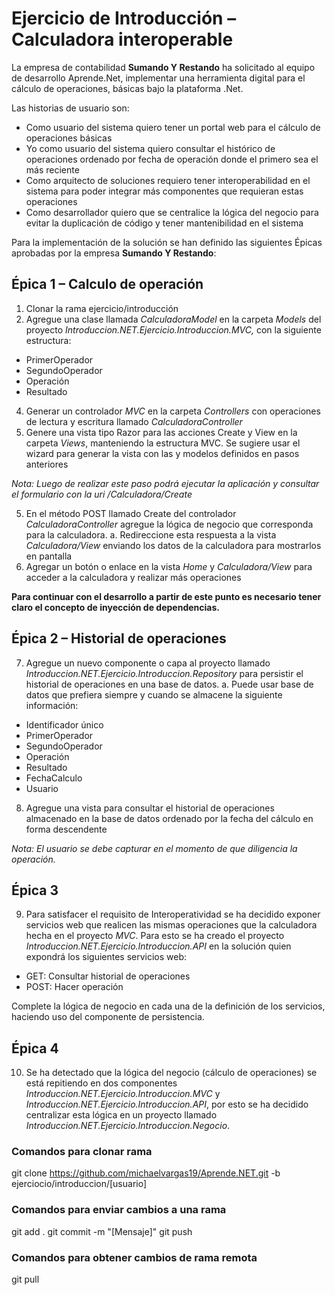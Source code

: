 
# Ejercicio de Introducción – Calculadora interoperable

La empresa de contabilidad **Sumando Y Restando** ha solicitado al equipo de desarrollo Aprende.Net, implementar una herramienta digital para el cálculo de operaciones, básicas bajo la plataforma .Net.

Las historias de usuario son:
-	Como usuario del sistema quiero tener un portal web para el cálculo de operaciones básicas
-	Yo como usuario del sistema quiero consultar el histórico de operaciones ordenado por fecha de operación donde el primero sea el más reciente
-	Como arquitecto de soluciones requiero tener interoperabilidad en el sistema para poder integrar más componentes que requieran estas operaciones
-	Como desarrollador quiero que se centralice la lógica del negocio para evitar la duplicación de código y tener mantenibilidad en el sistema

Para la implementación de la solución se han definido las siguientes Épicas aprobadas por la empresa **Sumando Y Restando**:

## Épica 1 – Calculo de operación
1.	Clonar la rama ejercicio/introducción
2.	Agregue una clase llamada *CalculadoraModel* en la carpeta *Models* del proyecto *Introduccion.NET.Ejercicio.Introduccion.MVC,* con la siguiente estructura:
-	PrimerOperador
-	SegundoOperador
-	Operación
-	Resultado
4.	Generar un controlador *MVC* en la carpeta *Controllers* con operaciones de lectura y escritura llamado *CalculadoraController*
5.	Genere una vista tipo Razor para las acciones Create y View en la carpeta *Views*, manteniendo la estructura MVC. Se sugiere usar el wizard para generar la vista con las y modelos definidos en pasos anteriores

*Nota: Luego de realizar este paso podrá ejecutar la aplicación y consultar el formulario con la uri /Calculadora/Create*

5.	En el método POST llamado Create del controlador *CalculadoraController* agregue la lógica de negocio que corresponda para la calculadora.
a.	Redireccione esta respuesta a la vista *Calculadora/View* enviando los datos de la calculadora para mostrarlos en pantalla
6.	Agregar un botón o enlace en la vista *Home* y *Calculadora/View* para acceder a la calculadora y realizar más operaciones

**Para continuar con el desarrollo a partir de este punto es necesario tener claro el concepto de inyección de dependencias.**

## Épica 2 – Historial de operaciones
7.	Agregue un nuevo componente o capa al proyecto llamado *Introduccion.NET.Ejercicio.Introduccion.Repository* para persistir el historial de operaciones en una base de datos. 
a.	Puede usar base de datos que prefiera siempre y cuando se almacene la siguiente información:
-	Identificador único
-	PrimerOperador
-	SegundoOperador
-	Operación
-	Resultado
-	FechaCalculo
-	Usuario
8.	Agregue una vista para consultar el historial de operaciones almacenado en la base de datos ordenado por la fecha del cálculo en forma descendente 

*Nota: El usuario se debe capturar en el momento de que diligencia la operación.*

## Épica 3
9.	Para satisfacer el requisito de Interoperatividad se ha decidido exponer servicios web que realicen las mismas operaciones que la calculadora hecha en el proyecto *MVC*. Para esto se ha creado el proyecto *Introduccion.NET.Ejercicio.Introduccion.API* en la solución quien expondrá los siguientes servicios web:

- GET: Consultar historial de operaciones
-	POST: Hacer operación

Complete la lógica de negocio en cada una de la definición de los servicios, haciendo uso del componente de persistencia.

## Épica 4
10.	Se ha detectado que la lógica del negocio (cálculo de operaciones) se está repitiendo en dos componentes *Introduccion.NET.Ejercicio.Introduccion.MVC* y *Introduccion.NET.Ejercicio.Introduccion.API*, por esto se ha decidido centralizar esta lógica en un proyecto llamado *Introduccion.NET.Ejercicio.Introduccion.Negocio*.



### Comandos para clonar rama
git clone https://github.com/michaelvargas19/Aprende.NET.git -b ejerciocio/introduccion/[usuario]


### Comandos para enviar cambios a una rama
git add .
git commit -m "[Mensaje]"
git push


### Comandos para obtener cambios de rama remota
git pull
